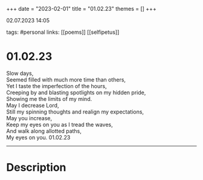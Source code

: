 +++
date = "2023-02-01"
title = "01.02.23"
themes = []
+++

02.07.2023 14:05

tags: #personal
links: [[poems]] [[selfipetus]]

# 01.02.23
Slow days,  
Seemed filled with much more time than others,  
Yet I taste the imperfection of the hours,  
Creeping by and blasting spotlights on my hidden pride,  
Showing me the limits of my mind.  
May I decrease Lord,  
Still my spinning thoughts and realign my expectations,  
May you increase,  
Keep my eyes on you as I tread the waves,  
And walk along allotted paths,  
My eyes on you.
01.02.23

---
# Description
